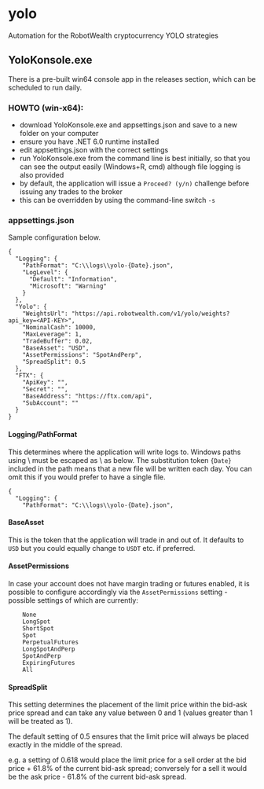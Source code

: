 # yolo
Automation for the RobotWealth cryptocurrency YOLO strategies

## YoloKonsole.exe

There is a pre-built win64 console app in the releases section, which can be scheduled to run daily.

### HOWTO (win-x64):
- download YoloKonsole.exe and appsettings.json and save to a new folder on your computer
- ensure you have .NET 6.0 runtime installed
- edit appsettings.json with the correct settings
- run YoloKonsole.exe from the command line is best initially, so that you can see the output easily (Windows+R, cmd) although file logging is also provided
- by default, the application will issue a `Proceed? (y/n)` challenge before issuing any trades to the broker
- this can be overridden by using the command-line switch `-s`

### appsettings.json

Sample configuration below. 
   
```
{
  "Logging": {
    "PathFormat": "C:\\logs\\yolo-{Date}.json",
    "LogLevel": {
      "Default": "Information",
      "Microsoft": "Warning"
    }
  },
  "Yolo": {
    "WeightsUrl": "https://api.robotwealth.com/v1/yolo/weights?api_key=<API-KEY>",
    "NominalCash": 10000,
    "MaxLeverage": 1,
    "TradeBuffer": 0.02,
    "BaseAsset": "USD",
    "AssetPermissions": "SpotAndPerp",
    "SpreadSplit": 0.5
  },
  "FTX": {
    "ApiKey": "",
    "Secret": "",
    "BaseAddress": "https://ftx.com/api",
    "SubAccount": ""
  }
}
```

#### Logging/PathFormat

This determines where the application will write logs to. Windows paths using \ must be escaped as \\ as below. The substitution token `{Date}` included in the path means that a new file will be written each day. You can omit this if you would prefer to have a single file.

```
{
  "Logging": {
    "PathFormat": "C:\\logs\\yolo-{Date}.json",
```

#### BaseAsset

This is the token that the application will trade in and out of. It defaults to `USD` but you could equally change to `USDT` etc. if preferred.

#### AssetPermissions

In case your account does not have margin trading or futures enabled, it is possible to configure accordingly via the `AssetPermissions` setting - possible settings of which are currently:

```
    None
    LongSpot
    ShortSpot
    Spot
    PerpetualFutures
    LongSpotAndPerp
    SpotAndPerp
    ExpiringFutures
    All
```

#### SpreadSplit

This setting determines the placement of the limit price within the bid-ask price spread and can take any value between 0 and 1 (values greater than 1 will be treated as 1).

The default setting of 0.5 ensures that the limit price will always be placed exactly in the middle of the spread.

e.g. a setting of 0.618 would place the limit price for a sell order at the bid price + 61.8% of the current bid-ask spread; conversely for a sell it would be the ask price - 61.8% of the current bid-ask spread.
